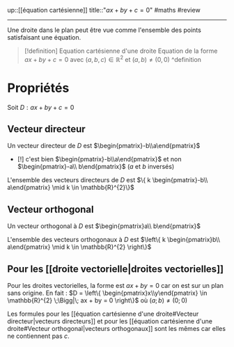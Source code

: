 up::[[équation cartésienne]]
title::"$ax + by +c = 0$"
#maths #review 

----
Une droite dans le plan peut être vue comme l'ensemble des points satisfaisant une équation.


> [!definition] Equation cartésienne d'une droite
> Equation de la forme $ax + by + c = 0$ avec $(a, b, c) \in \mathbb{R}^{2}$ et $(a, b) \neq (0, 0)$
^definition

# Propriétés
Soit $D : ax+by+c=0$

## Vecteur directeur
Un vecteur directeur de $D$ est $\begin{pmatrix}-b\\a\end{pmatrix}$

 - [!] c'est bien $\begin{pmatrix}-b\\a\end{pmatrix}$ et non $\begin{pmatrix}-a\\ b\end{pmatrix}$ ($a$ et $b$ inversés)

L'ensemble des vecteurs directeurs de $D$ est $\{ k \begin{pmatrix}-b\\ a\end{pmatrix} \mid k \in \mathbb{R}^{2}\}$

## Vecteur orthogonal
Un vecteur orthogonal à $D$ est $\begin{pmatrix}a\\ b\end{pmatrix}$

L'ensemble des vecteurs orthogonaux à $D$ est $\left\{ k \begin{pmatrix}b\\ a\end{pmatrix} \mid k \in \mathbb{R}^{2} \right\}$

## Pour les [[droite vectorielle|droites vectorielles]] 
Pour les droites vectorielles, la forme est $ax+by = 0$ car on est sur un plan sans origine.
En fait : $D = \left\{ \begin{pmatrix}x\\y\end{pmatrix} \in \mathbb{R}^{2} \;\Bigg|\; ax + by = 0 \right\}$ où $(a; b) \neq (0; 0)$

Les formules pour les [[équation cartésienne d'une droite#Vecteur directeur|vecteurs directeurs]] et pour les [[équation cartésienne d'une droite#Vecteur orthogonal|vecteurs orthogonaux]] sont les mêmes car elles ne contiennent pas $c$.

